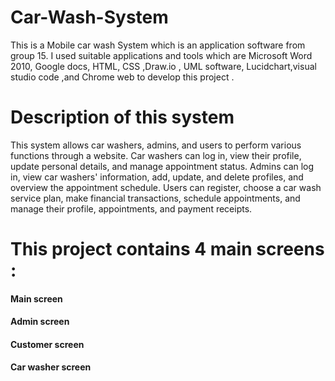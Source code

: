 # Car-Wash-System
This is a Mobile car wash System which is an application software from group 15. 
I used suitable applications and tools which are Microsoft Word 2010, Google docs, HTML, CSS ,Draw.io , UML software, Lucidchart,visual studio code ,and Chrome web to develop this project .

# Description of this system
This system allows car washers, admins, and users to perform various functions through a website. Car washers can log in, view their profile, update personal details, and manage appointment status. Admins can log in, view car washers' information, add, update, and delete profiles, and overview the appointment schedule. Users can register, choose a car wash service plan, make financial transactions, schedule appointments, and manage their profile, appointments, and payment receipts.

# This project contains 4 main screens :
#### Main screen
#### Admin screen
#### Customer screen
#### Car washer screen 
